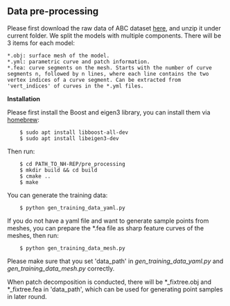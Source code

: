 ## Data pre-processing

Please first download the raw data of ABC dataset [here](https://pan.baidu.com/s/1N8E_8xhwKmE2UHuJhdFPZA?pwd=asdf), and unzip it under current folder. We split the models with multiple components. There will be 3 items for each model:

```
*.obj: surface mesh of the model.
*.yml: parametric curve and patch information.
*.fea: curve segments on the mesh. Starts with the number of curve segments n, followed by n lines, where each line contains the two vertex indices of a curve segment. Can be extracted from 'vert_indices' of curves in the *.yml files.
```

**Installation**

Please first install the Boost and eigen3 library, you can install them via [homebrew](https://brew.sh/):

        $ sudo apt install libboost-all-dev
        $ sudo apt install libeigen3-dev
Then run:

        $ cd PATH_TO_NH-REP/pre_processing
        $ mkdir build && cd build
        $ cmake ..
        $ make

You can generate the training data:

        $ python gen_training_data_yaml.py

If you do not have a yaml file and want to generate sample points from meshes, you can prepare the *.fea file as sharp feature curves of the meshes, then run:

        $ python gen_training_data_mesh.py

Please make sure that you set 'data_path' in _gen_training_data_yaml.py_ and _gen_training_data_mesh.py_ correctly.


When patch decomposition is conducted, there will be *_fixtree.obj and *_fixtree.fea in 'data_path', which can be used for generating point samples in later round.

